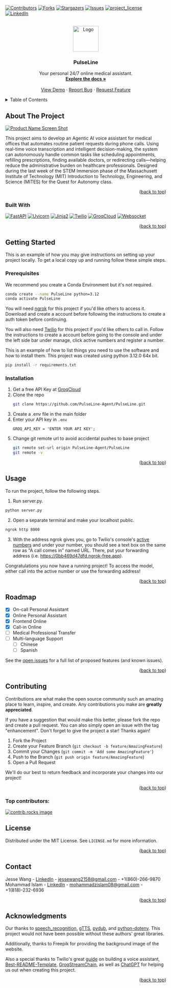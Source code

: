 <!-- Improved compatibility of back to top link: See: https://github.com/othneildrew/Best-README-Template/pull/73 -->
<a id="readme-top"></a>
<!--
*** Thanks for checking out the Best-README-Template. If you have a suggestion
*** that would make this better, please fork the repo and create a pull request
*** or simply open an issue with the tag "enhancement".
*** Don't forget to give the project a star!
*** Thanks again! Now go create something AMAZING! :D
-->



<!-- PROJECT SHIELDS -->
<!--
*** I'm using markdown "reference style" links for readability.
*** Reference links are enclosed in brackets [ ] instead of parentheses ( ).
*** See the bottom of this document for the declaration of the reference variables
*** for contributors-url, forks-url, etc. This is an optional, concise syntax you may use.
*** https://www.markdownguide.org/basic-syntax/#reference-style-links
-->
[![Contributors][contributors-shield]][contributors-url]
[![Forks][forks-shield]][forks-url]
[![Stargazers][stars-shield]][stars-url]
[![Issues][issues-shield]][issues-url]
[![project_license][license-shield]][license-url]
[![LinkedIn][linkedin-shield]][linkedin-url]



<!-- PROJECT LOGO -->
<br />
<div align="center">
  <a href="https://github.com/PulseLine-Agent/PulseLine">
    <img src="static/images/dark.png" alt="Logo" width="80" height="80">
  </a>

<h3 align="center">PulseLine</h3>

  <p align="center">
    Your personal 24/7 online medical assistant.
    <br />
    <a href="https://github.com/PulseLine-Agent/PulseLine"><strong>Explore the docs »</strong></a>
    <br />
    <br />
    <a href="https://github.com/PulseLine-Agent/PulseLine">View Demo</a>
    &middot;
    <a href="https://github.com/PulseLine-Agent/PulseLine/issues/new?labels=bug&template=bug-report.md">Report Bug</a>
    &middot;
    <a href="https://github.com/PulseLine-Agent/PulseLine/issues/new?labels=enhancement&template=feature-request.md">Request Feature</a>
  </p>
</div>



<!-- TABLE OF CONTENTS -->
<details>
  <summary>Table of Contents</summary>
  <ol>
    <li>
      <a href="#about-the-project">About The Project</a>
      <ul>
        <li><a href="#built-with">Built With</a></li>
      </ul>
    </li>
    <li>
      <a href="#getting-started">Getting Started</a>
      <ul>
        <li><a href="#prerequisites">Prerequisites</a></li>
        <li><a href="#installation">Installation</a></li>
      </ul>
    </li>
    <li><a href="#usage">Usage</a></li>
    <li><a href="#roadmap">Roadmap</a></li>
    <li><a href="#contributing">Contributing</a></li>
    <li><a href="#license">License</a></li>
    <li><a href="#contact">Contact</a></li>
    <li><a href="#acknowledgments">Acknowledgments</a></li>
  </ol>
</details>



<!-- ABOUT THE PROJECT -->
## About The Project

[![Product Name Screen Shot][product-screenshot]](https://example.com)

This project aims to develop an Agentic AI voice assistant for medical offices that automates routine patient requests during phone calls. Using real-time voice transcription and intelligent decision-making, the system can autonomously handle common tasks like scheduling appointments, refilling prescriptions, finding available doctors, or redirecting calls—helping reduce the administrative burden on healthcare professionals. Designed during the last week of the STEM Immersion phase of the Massachusett Institute of Technology (MIT) Introduction to Technology, Engineering, and Science (MITES) for the Quest for Autonomy class.

<p align="right">(<a href="#readme-top">back to top</a>)</p>



### Built With

[![FastAPI][FastAPI.svg]][FastAPI-url]
[![Uvicorn][Uvicorn.svg]][Uvicorn-url]
[![Jinja2][Jinja2.svg]][Jinja2-url]
[![Twilio][Twilio.svg]][Twilio-url]
[![GroqCloud][GroqCloud.svg]][GroqCloud-url]
[![Websocket][Websocket.svg]][Websocket-url]


<p align="right">(<a href="#readme-top">back to top</a>)</p>



<!-- GETTING STARTED -->
## Getting Started

This is an example of how you may give instructions on setting up your project locally.
To get a local copy up and running follow these simple steps.

### Prerequisites

We recommend you create a Conda Environment but it's not required.
  ```sh
  conda create --name PulseLine python=3.12
  conda activate PulseLine
  ```

You will need [ngrok](https://ngrok.com) for this project if you'd like others to access it. Download and create a account before following the instructions to create a auth token before continuing.

You will also need [Twilio](https://www.twilio.com/en-us) for this project if you'd like others to call in. Follow the instructions to create a account before going to the console and under the left side bar under manage, click active numbers and register a number.

This is an example of how to list things you need to use the software and how to install them. This project was created using python 3.12.0 64x bit.
  ```sh
  pip install -r requirements.txt
  ```

### Installation

1. Get a free API Key at [GroqCloud](https://console.groq.com/keys)
2. Clone the repo
   ```sh
   git clone https://github.com/PulseLine-Agent/PulseLine.git
   ```
3. Create a .env file in the main folder
4. Enter your API key in `.env`
   ```.env
   GROQ_API_KEY = 'ENTER YOUR API KEY';
   ```
5. Change git remote url to avoid accidental pushes to base project
   ```sh
   git remote set-url origin PulseLine-Agent/PulseLine
   git remote -v
   ```

<p align="right">(<a href="#readme-top">back to top</a>)</p>


<!-- USAGE EXAMPLES -->
## Usage

To run the project, follow the following steps.

1. Run server.py.
  ```sh
  python server.py
  ```

2. Open a separate terminal and make your localhost public.
  ```sh
  ngrok http 8000
  ```

3. With the address ngrok gives you, go to Twilio's console's [active numbers](https://console.twilio.com/us1/develop/phone-numbers/manage/incoming) and under your number, you should see a text box on the same row as "A call comes in" named URL. There, put your forwarding address (i.e. https://0bb469d47dfd.ngrok-free.app).

Congratulations you now have a running project! To access the model, either call into the active number or use the forwarding address!


<p align="right">(<a href="#readme-top">back to top</a>)</p>


<!-- ROADMAP -->
## Roadmap

- [x] On-call Personal Assistant
- [x] Online Personal Assistant
- [x] Frontend Online
- [x] Call-in Online
- [ ] Medical Professional Transfer
- [ ] Multi-language Support
    - [ ] Chinese
    - [ ] Spanish

See the [open issues](https://github.com/PulseLine-Agent/PulseLine/issues) for a full list of proposed features (and known issues).

<p align="right">(<a href="#readme-top">back to top</a>)</p>



<!-- CONTRIBUTING -->
## Contributing

Contributions are what make the open source community such an amazing place to learn, inspire, and create. Any contributions you make are **greatly appreciated**.

If you have a suggestion that would make this better, please fork the repo and create a pull request. You can also simply open an issue with the tag "enhancement".
Don't forget to give the project a star! Thanks again!

1. Fork the Project
2. Create your Feature Branch (`git checkout -b feature/AmazingFeature`)
3. Commit your Changes (`git commit -m 'Add some AmazingFeature'`)
4. Push to the Branch (`git push origin feature/AmazingFeature`)
5. Open a Pull Request

We'll do our best to return feedback and incorporate your changes into our project!

<p align="right">(<a href="#readme-top">back to top</a>)</p>

### Top contributors:

<a href="https://github.com/PulseLine-Agent/PulseLine/graphs/contributors">
  <img src="https://contrib.rocks/image?repo=PulseLine-Agent/PulseLine" alt="contrib.rocks image" />
</a>



<!-- LICENSE -->
## License

Distributed under the MIT License. See `LICENSE.md` for more information.

<p align="right">(<a href="#readme-top">back to top</a>)</p>



<!-- CONTACT -->
## Contact

Jesse Wang - [LinkedIn](https://www.linkedin.com/in/jesse-h-wang) - jessewang2158@gmail.com - +1(860)-266-9870
Mohammad Islam - [LinkedIn](https://www.linkedin.com/in/mohammad-islam-04b015326/) - mohammadzislam08@gmail.com - +1(818)-232-6936

<p align="right">(<a href="#readme-top">back to top</a>)</p>



<!-- ACKNOWLEDGMENTS -->
## Acknowledgments

Our thanks to [speech_recognition](https://github.com/Uberi/speech_recognition), [gTTS](https://github.com/pndurette/gTTS), [pydub](https://github.com/jiaaro/pydub), and [python-dotenv](https://github.com/theskumar/python-dotenv). This project would not have been possible without these authors' great libraries.

Additionally, thanks to Freepik for providing the background image of the website.

Also a special thanks to Twilio's great [guide](twilio.com/en-us/blog/voice-ai-assistant-openai-realtime-api-python) on building a voice assistant, [Best-README-Template](https://github.com/othneildrew/Best-README-Template/tree/main), [GroqStreamChain](https://github.com/The-Data-Dilemma/GroqStreamChain/tree/main), as well as [ChatGPT](https://chatgpt.com) for helping us out when creating this project.

<p align="right">(<a href="#readme-top">back to top</a>)</p>



<!-- MARKDOWN LINKS & IMAGES -->
<!-- https://www.markdownguide.org/basic-syntax/#reference-style-links -->
[contributors-shield]: https://img.shields.io/github/contributors/PulseLine-Agent/PulseLine.svg?style=for-the-badge
[contributors-url]: https://github.com/PulseLine-Agent/PulseLine/graphs/contributors

[forks-shield]: https://img.shields.io/github/forks/PulseLine-Agent/PulseLine.svg?style=for-the-badge
[forks-url]: https://github.com/PulseLine-Agent/PulseLine/network/members

[stars-shield]: https://img.shields.io/github/stars/PulseLine-Agent/PulseLine.svg?style=for-the-badge
[stars-url]: https://github.com/PulseLine-Agent/PulseLine/stargazers

[issues-shield]: https://img.shields.io/github/issues/PulseLine-Agent/PulseLine.svg?style=for-the-badge
[issues-url]: https://github.com/PulseLine-Agent/PulseLine/issues

[license-shield]: https://img.shields.io/github/license/PulseLine-Agent/PulseLine.svg?style=for-the-badge
[license-url]: https://github.com/PulseLine-Agent/PulseLine/LICENSE.txt

[linkedin-shield]: https://img.shields.io/badge/-LinkedIn-black.svg?style=for-the-badge&logo=linkedin&colorB=555
[linkedin-url]: https://www.linkedin.com/company/mitesatmit

[product-screenshot]: images/screenshot.png

[FastAPI.svg]: https://img.shields.io/badge/FastAPI-005571?style=for-the-badge&logo=fastapi
[FastAPI-url]: https://fastapi.tiangolo.com

[Jinja2.svg]: https://img.shields.io/badge/jinja-white.svg?style=for-the-badge&logo=jinja&logoColor=black
[Jinja2-url]: https://jinja.palletsprojects.com/en/stable

[Twilio.svg]: https://img.shields.io/badge/Twilio-F22F46?style=for-the-badge&logo=Twilio&logoColor=white
[Twilio-url]: https://www.twilio.com/en-us

[Uvicorn.svg]: https://img.shields.io/badge/Uvicorn-7A00B2?style=for-the-badge&logo=gunicorn&logoColor=FFB7C3&labelColor=0A0068
[Uvicorn-url]: https://www.uvicorn.org

[GroqCloud.svg]: https://img.shields.io/badge/GroqCloud-white?style=for-the-badge&logo=groupon&logoColor=white&labelColor=orange
[GroqCloud-url]: https://console.groq.com/home

[Websocket.svg]: https://img.shields.io/badge/Websockets-gold?style=for-the-badge&logo=elegoo&logoColor=Blue&labelColor=blue
[Websocket-url]: https://websockets.readthedocs.io/en/stable
